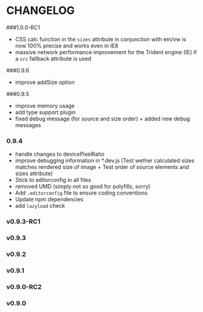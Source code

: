 # CHANGELOG

###1.0.0-RC1

* CSS calc function in the ``sizes`` attribute in conjunction with em/vw is now 100% precise and works even in IE8
* massive network performance improvement for the Trident engine (IE) if a ``src`` fallback attribute is used

###0.9.6

* improve addSize option

###0.9.5

* improve memory usage
* add type support plugin
* fixed debug message (for source and size order) + added new debug messages

### 0.9.4

* handle changes to devicePixelRatio
* improve debugging information in *.dev.js (Test wether calculated sizes matches rendered size of image + Test order of source elements and sizes attribute)
* Stick to editorconfig in all files
* removed UMD (simply not so good for polyfills, sorry)
* Add `.editorconfig` file to ensure coding conventions
* Update npm dependencies
* add ``lazyload`` check

### v0.9.3-RC1
### v0.9.3
### v0.9.2
### v0.9.1
### v0.9.0-RC2
### v0.9.0
